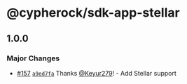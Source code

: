 # @cypherock/sdk-app-stellar

## 1.0.0

### Major Changes

- [#157](https://github.com/Cypherock/sdk/pull/157) [`a9ed7fa`](https://github.com/Cypherock/sdk/commit/a9ed7fa3d241c0db323a2df6be5144da7fc911e8) Thanks [@Keyur279](https://github.com/Keyur279)! - Add Stellar support
